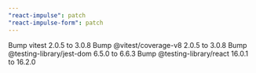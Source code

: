```yaml
---
"react-impulse": patch
"react-impulse-form": patch
---
```


Bump vitest 2.0.5 to 3.0.8
Bump @vitest/coverage-v8 2.0.5 to 3.0.8
Bump @testing-library/jest-dom 6.5.0 to 6.6.3
Bump @testing-library/react 16.0.1 to 16.2.0
